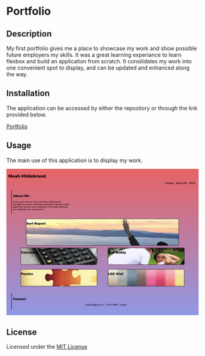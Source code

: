# Portfolio

## Description


My first portfolio gives me a place to showcase my work and show possible future employers my skills.
 It was a great learning experiance to learn flexbox and build an application from scratch. It consilidates 
 my work into one convenient spot to display, and can be updated and enhanced along the way.


## Installation

The application can be accessed by either the repository or through the link provided below.

[Portfolio](https://nhilde.github.io/Portfolio/)

## Usage

The main use of this application is to display my work.

![Application Image](./assets/images/PortfolioScreenshot.png)  


## License

Licensed under the [MIT License](LICENSE)